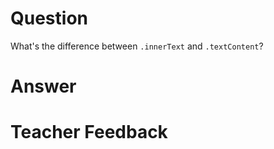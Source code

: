 # Question
What's the difference between `.innerText` and `.textContent`?

# Answer


# Teacher Feedback